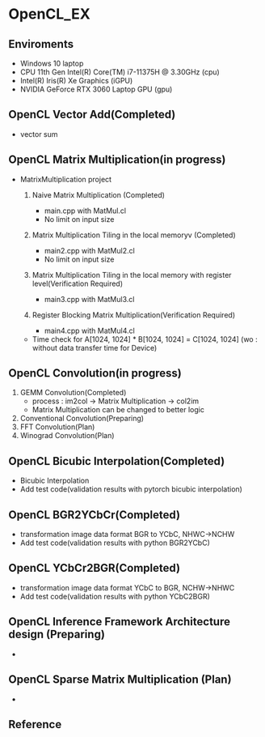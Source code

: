 # OpenCL_EX

## Enviroments
* Windows 10 laptop
* CPU 11th Gen Intel(R) Core(TM) i7-11375H @ 3.30GHz (cpu)
* Intel(R) Iris(R) Xe Graphics (iGPU)
* NVIDIA GeForce RTX 3060 Laptop GPU (gpu)

## OpenCL Vector Add(Completed)
- vector sum

##  OpenCL Matrix Multiplication(in progress)
- MatrixMultiplication project
  1. Naive Matrix Multiplication (Completed)
     - main.cpp with MatMul.cl
     - No limit on input size
     
  2. Matrix Multiplication Tiling in the local memoryv (Completed)
     - main2.cpp with MatMul2.cl
     - No limit on input size
   
  3. Matrix Multiplication Tiling in the local memory with register level(Verification Required)
     - main3.cpp with MatMul3.cl

  4. Register Blocking Matrix Multiplication(Verification Required)
     - main4.cpp with MatMul4.cl
  
  - Time check for A[1024, 1024] * B[1024, 1024] = C[1024, 1024] (wo : without data transfer time for Device)


##  OpenCL Convolution(in progress)
1. GEMM Convolution(Completed)
   - process : im2col -> Matrix Multiplication -> col2im
   - Matrix Multiplication can be changed to better logic
2. Conventional Convolution(Preparing)
3. FFT Convolution(Plan)
4. Winograd Convolution(Plan)


##  OpenCL Bicubic Interpolation(Completed)
- Bicubic Interpolation
- Add test code(validation results with pytorch bicubic interpolation) 


##  OpenCL BGR2YCbCr(Completed)
- transformation image data format BGR to YCbC, NHWC->NCHW
- Add test code(validation results with python BGR2YCbC) 


##  OpenCL YCbCr2BGR(Completed)
- transformation image data format YCbC to BGR, NCHW->NHWC
- Add test code(validation results with python YCbC2BGR)


##  OpenCL Inference Framework Architecture design (Preparing)
*


##  OpenCL Sparse Matrix Multiplication (Plan)
*




## Reference
